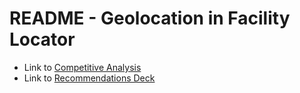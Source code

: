 # README - Geolocation in Facility Locator 

- Link to [Competitive Analysis](https://github.com/department-of-veterans-affairs/va.gov-team/blob/master/products/facilities/facility-locator/initiatives/2021-geolocation/Geolocation%20Competitive%20Analysis.xlsx)
- Link to [Recommendations Deck](https://github.com/department-of-veterans-affairs/va.gov-team/blob/master/products/facilities/facility-locator/geolocation/Geolocation%20-%20Analysis%20%26%20Recommendations.pptx)

